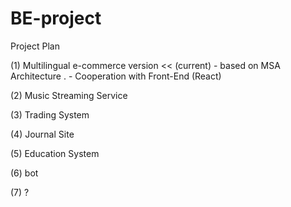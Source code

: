 # BE-project

Project Plan 

(1) Multilingual e-commerce version       << (current)
    - based on MSA Architecture .
    - Cooperation with Front-End (React) 

(2) Music Streaming Service 


(3) Trading System


(4) Journal Site 


(5) Education System 


(6) bot 


(7) ? 

